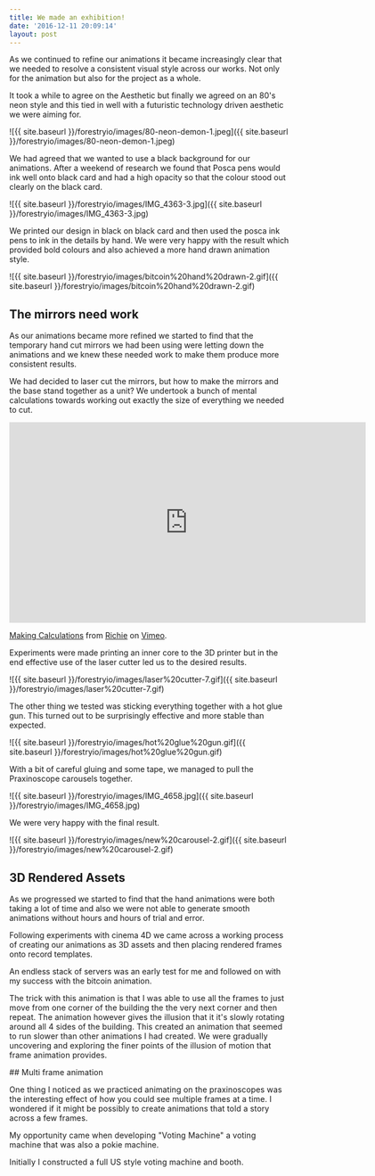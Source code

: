 ```yaml
---
title: We made an exhibition!
date: '2016-12-11 20:09:14'
layout: post
---
```

As we continued to refine our animations it became increasingly clear that we needed to resolve a consistent visual style across our works. Not only for the animation but also for the project as a whole.

It took a while to agree on the Aesthetic but finally we agreed on an 80's neon style and this tied in well with a futuristic technology driven aesthetic we were aiming for.

![{{ site.baseurl }}/forestryio/images/80-neon-demon-1.jpeg]({{ site.baseurl }}/forestryio/images/80-neon-demon-1.jpeg)

We had agreed that we wanted to use a black background for our animations. After a weekend of research we found that Posca pens would ink well onto black card and had a high opacity so that the colour stood out clearly on the black card.

![{{ site.baseurl }}/forestryio/images/IMG_4363-3.jpg]({{ site.baseurl }}/forestryio/images/IMG_4363-3.jpg)

We printed our design in black on black card and then used the posca ink pens to ink in the details by hand. We were very happy with the result which provided bold colours and also achieved a more hand drawn animation style.

![{{ site.baseurl }}/forestryio/images/bitcoin%20hand%20drawn-2.gif]({{ site.baseurl }}/forestryio/images/bitcoin%20hand%20drawn-2.gif)

## The mirrors need work

As our animations became more refined we started to find that the temporary hand cut mirrors we had been using were letting down the animations and we knew these needed work to make them produce more consistent results.

We had decided to laser cut the mirrors, but how to make the mirrors and the base stand together as a unit? We undertook a bunch of mental calculations towards working out exactly the size of everything we needed to cut.

<iframe src="https://player.vimeo.com/video/195172097" width="640" height="360" frameborder="0" webkitallowfullscreen="" mozallowfullscreen="" allowfullscreen=""></iframe>

[Making Calculations](https://vimeo.com/195172097) from [Richie](https://vimeo.com/user4915207) on [Vimeo](https://vimeo.com).

Experiments were made printing an inner core to the 3D printer but in the end effective use of the laser cutter led us to the desired results.

![{{ site.baseurl }}/forestryio/images/laser%20cutter-7.gif]({{ site.baseurl }}/forestryio/images/laser%20cutter-7.gif)

The other thing we tested was sticking everything together with a hot glue gun. This turned out to be surprisingly effective and more stable than expected.

![{{ site.baseurl }}/forestryio/images/hot%20glue%20gun.gif]({{ site.baseurl }}/forestryio/images/hot%20glue%20gun.gif)

With a bit of careful gluing and some tape, we managed to pull the Praxinoscope carousels together.

![{{ site.baseurl }}/forestryio/images/IMG_4658.jpg]({{ site.baseurl }}/forestryio/images/IMG_4658.jpg)

We were very happy with the final result.

![{{ site.baseurl }}/forestryio/images/new%20carousel-2.gif]({{ site.baseurl }}/forestryio/images/new%20carousel-2.gif)

## 3D Rendered Assets

As we progressed we started to find that the hand animations were both taking a lot of time and also we were not able to generate smooth animations without hours and hours of trial and error.

Following experiments with cinema 4D we came across a working process of creating our animations as 3D assets and then placing rendered frames onto record templates.

An endless stack of servers was an early test for me and followed on with my success with the bitcoin animation.

<span style="letter-spacing: 0.01em;" class="">The trick with this animation is that I was able to use all the frames to just move from one corner of the building the the very next corner and then repeat. The animation however gives the illusion that it it's slowly rotating around all 4 sides of the building. This created an animation that seemed to run slower than other animations I had created. We were gradually uncovering and exploring the finer points of the illusion of motion that frame animation provides.</span>

<span style="letter-spacing: 0.01em;" class="">## Multi frame animation</span>

<span style="letter-spacing: 0.01em;" class="">One thing I noticed as we practiced animating on the praxinoscopes was the interesting effect of how you could see multiple frames at a time. I wondered if it might be possibly to create animations that told a story across a few frames. </span>

<span style="letter-spacing: 0.01em;" class=""></span>

<span style="letter-spacing: 0.01em;" class=""></span>

<span style="letter-spacing: 0.01em;" class="">My opportunity came when developing "Voting Machine" a voting machine that was also a pokie machine.</span>

<span style="letter-spacing: 0.01em;" class="">Initially I constructed a full US style voting machine and booth.</span>

 <span style="letter-spacing: 0.01em;" class=""></span> 

<span style="letter-spacing: 0.01em;" class=""></span>